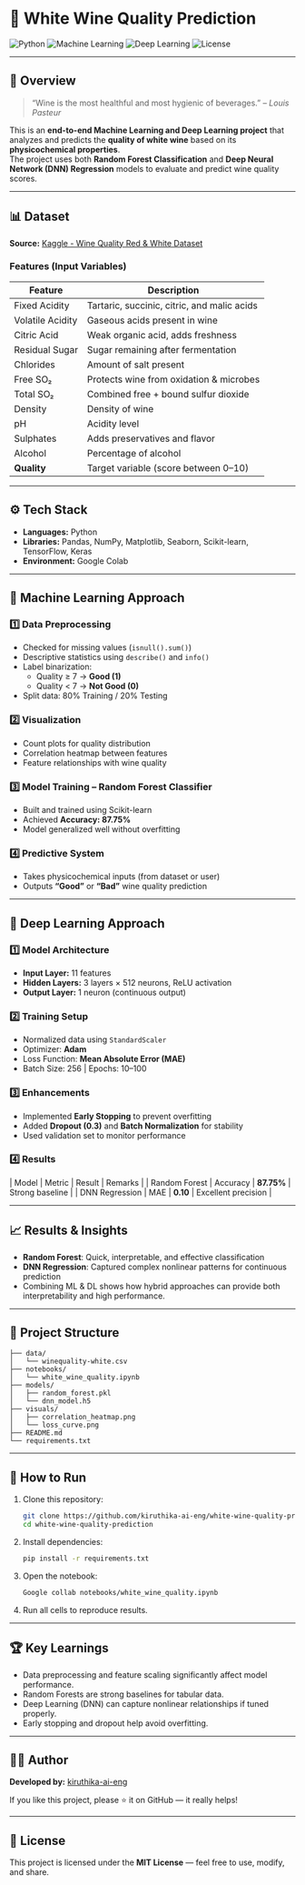 # 🥂 White Wine Quality Prediction

![Python](https://img.shields.io/badge/Python-3.9%2B-blue.svg)
![Machine Learning](https://img.shields.io/badge/Machine%20Learning-Random%20Forest-orange)
![Deep Learning](https://img.shields.io/badge/Deep%20Learning-TensorFlow%2FKeras-red)
![License](https://img.shields.io/badge/License-MIT-green)

---

## 📘 Overview
> “Wine is the most healthful and most hygienic of beverages.” – *Louis Pasteur*  

This is an **end-to-end Machine Learning and Deep Learning project** that analyzes and predicts the **quality of white wine** based on its **physicochemical properties**.  
The project uses both **Random Forest Classification** and **Deep Neural Network (DNN) Regression** models to evaluate and predict wine quality scores.

---

## 📊 Dataset
**Source:** [Kaggle - Wine Quality Red & White Dataset](https://www.kaggle.com/datasets/abdullah0a/wine-quality-red-white-analysis-dataset)

### Features (Input Variables)
| Feature | Description |
|----------|--------------|
| Fixed Acidity | Tartaric, succinic, citric, and malic acids |
| Volatile Acidity | Gaseous acids present in wine |
| Citric Acid | Weak organic acid, adds freshness |
| Residual Sugar | Sugar remaining after fermentation |
| Chlorides | Amount of salt present |
| Free SO₂ | Protects wine from oxidation & microbes |
| Total SO₂ | Combined free + bound sulfur dioxide |
| Density | Density of wine |
| pH | Acidity level |
| Sulphates | Adds preservatives and flavor |
| Alcohol | Percentage of alcohol |
| **Quality** | Target variable (score between 0–10) |

---
## ⚙️ Tech Stack
- **Languages:** Python  
- **Libraries:** Pandas, NumPy, Matplotlib, Seaborn, Scikit-learn, TensorFlow, Keras  
- **Environment:** Google Colab  

---

## 🧠 Machine Learning Approach

### 1️⃣ Data Preprocessing
- Checked for missing values (`isnull().sum()`)
- Descriptive statistics using `describe()` and `info()`
- Label binarization:  
  - Quality ≥ 7 → **Good (1)**  
  - Quality < 7 → **Not Good (0)**  
- Split data: 80% Training / 20% Testing

### 2️⃣ Visualization
- Count plots for quality distribution  
- Correlation heatmap between features  
- Feature relationships with wine quality  

### 3️⃣ Model Training – **Random Forest Classifier**
- Built and trained using Scikit-learn  
- Achieved **Accuracy: 87.75%**  
- Model generalized well without overfitting  

### 4️⃣ Predictive System
- Takes physicochemical inputs (from dataset or user)
- Outputs **“Good”** or **“Bad”** wine quality prediction

---

## 🤖 Deep Learning Approach

### 1️⃣ Model Architecture
- **Input Layer:** 11 features  
- **Hidden Layers:** 3 layers × 512 neurons, ReLU activation  
- **Output Layer:** 1 neuron (continuous output)  

### 2️⃣ Training Setup
- Normalized data using `StandardScaler`
- Optimizer: **Adam**  
- Loss Function: **Mean Absolute Error (MAE)**  
- Batch Size: 256 | Epochs: 10–100  

### 3️⃣ Enhancements
- Implemented **Early Stopping** to prevent overfitting  
- Added **Dropout (0.3)** and **Batch Normalization** for stability  
- Used validation set to monitor performance  

### 4️⃣ Results
| Model | Metric | Result | Remarks |
| Random Forest | Accuracy | **87.75%** | Strong baseline |
| DNN Regression | MAE | **0.10** | Excellent precision |

---

## 📈 Results & Insights
- **Random Forest**: Quick, interpretable, and effective classification  
- **DNN Regression**: Captured complex nonlinear patterns for continuous prediction  
- Combining ML & DL shows how hybrid approaches can provide both interpretability and high performance.

---

## 📂 Project Structure
```
├── data/
│   └── winequality-white.csv
├── notebooks/
│   └── white_wine_quality.ipynb
├── models/
│   ├── random_forest.pkl
│   └── dnn_model.h5
├── visuals/
│   ├── correlation_heatmap.png
│   └── loss_curve.png
├── README.md
└── requirements.txt
```

---

## 🚀 How to Run
1. Clone this repository:
   ```bash
   git clone https://github.com/kiruthika-ai-eng/white-wine-quality-prediction.git
   cd white-wine-quality-prediction
   ```
2. Install dependencies:
   ```bash
   pip install -r requirements.txt
   ```
3. Open the notebook:
   ```bash
   Google collab notebooks/white_wine_quality.ipynb
   ```
4. Run all cells to reproduce results.

---

## 🏆 Key Learnings
- Data preprocessing and feature scaling significantly affect model performance.  
- Random Forests are strong baselines for tabular data.  
- Deep Learning (DNN) can capture nonlinear relationships if tuned properly.  
- Early stopping and dropout help avoid overfitting.

---

## 👩‍💻 Author
**Developed by:** [kiruthika-ai-eng](https://github.com/kiruthika-ai-eng)  

If you like this project, please ⭐ it on GitHub — it really helps!

---

## 📜 License
This project is licensed under the **MIT License** — feel free to use, modify, and share.
